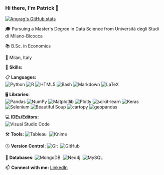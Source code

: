 ### Hi there, I'm Patrick 👋

[![Anurag's GitHub stats](https://github-readme-stats.vercel.app/api?username=patrickk00)](https://github.com/anuraghazra/github-readme-stats)

🎓 Pursuing a Master's Degree in Data Science from Università degli Studi di Milano-Bicocca

📚 B.Sc. in Economics

📍 Milan, Italy

🌟 **Skills:**

📋 **Languages:**  
![Python](https://img.shields.io/badge/-Python-3776AB?style=flat-square&logo=python&logoColor=ffffff)
![R](https://img.shields.io/badge/-R-276DC3?style=flat-square&logo=r&logoColor=ffffff)
![HTML5](https://img.shields.io/badge/-HTML5-E34F26?style=flat-square&logo=html5&logoColor=ffffff)
![Bash](https://img.shields.io/badge/-Bash-4EAA25?style=flat-square&logo=gnu-bash&logoColor=ffffff)
![Markdown](https://img.shields.io/badge/-Markdown-000000?style=flat-square&logo=markdown&logoColor=ffffff)
![LaTeX](https://img.shields.io/badge/-LaTeX-008080?style=flat-square&logo=latex&logoColor=ffffff)

🖥️ **Libraries:**  
![Pandas](https://img.shields.io/badge/-Pandas-150458?style=flat-square&logo=pandas&logoColor=ffffff)
![NumPy](https://img.shields.io/badge/-NumPy-013243?style=flat-square&logo=numpy&logoColor=ffffff)
![Matplotlib](https://img.shields.io/badge/-Matplotlib-3776AB?style=flat-square&logo=python&logoColor=ffffff)
![Plotly](https://img.shields.io/badge/-Plotly-3F4F75?style=flat-square&logo=plotly&logoColor=ffffff)
![scikit-learn](https://img.shields.io/badge/-scikit--learn-F7931E?style=flat-square&logo=scikit-learn&logoColor=ffffff)
![Keras](https://img.shields.io/badge/-Keras-D00000?style=flat-square&logo=keras&logoColor=ffffff)
![Selenium](https://img.shields.io/badge/-Selenium-43B02A?style=flat-square&logo=selenium&logoColor=ffffff)
![Beautiful Soup](https://img.shields.io/badge/-Beautiful%20Soup-4B8D3B?style=flat-square&logo=beautifulsoup&logoColor=ffffff)
![cartopy](https://img.icons8.com/color/48/000000/globe.png=ffffff)
![geopandas](https://img.shields.io/badge/-geopandas-150458?style=flat-square&logo=python&logoColor=ffffff)

💻 **IDEs/Editors:**  
![Visual Studio Code](https://img.shields.io/badge/-Visual%20Studio%20Code-007ACC?style=flat-square&logo=visual-studio-code&logoColor=ffffff)

🛠️ **Tools:** 
![Tableau](https://img.shields.io/badge/-Tableau-05122A?style=flat&logo=Tableau)&nbsp;
![Knime](https://img.shields.io/badge/-Knime-05122A?style=flat&logo=Knime)

🕓 **Version Control:** 
![Git](https://img.shields.io/badge/-Git-05122A?style=flat&logo=git)&nbsp;
![GitHub](https://img.shields.io/badge/-GitHub-05122A?style=flat&logo=github)

💾 **Databases:** 
![MongoDB](https://img.shields.io/badge/-MongoDB-05122A?style=flat&logo=mongodb)&nbsp;
![Neo4j](https://img.shields.io/badge/-Neo4j-05122A?style=flat&logo=neo4j)&nbsp;
![MySQL](https://img.shields.io/badge/-MySQL-05122A?style=flat&logo=mysql)

📫 **Connect with me:** [LinkedIn](https://www.linkedin.com/in/patrickkcosta/)

